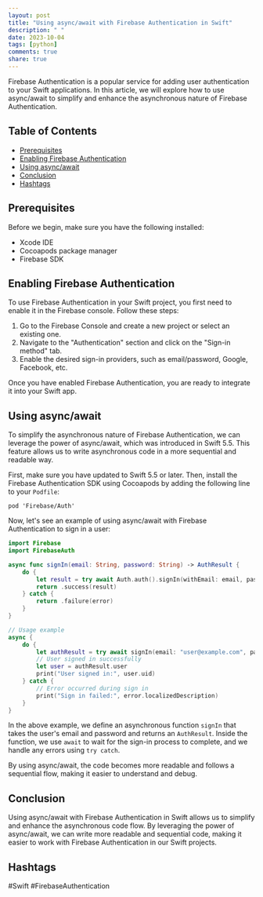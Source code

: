 ```yaml
---
layout: post
title: "Using async/await with Firebase Authentication in Swift"
description: " "
date: 2023-10-04
tags: [python]
comments: true
share: true
---
```


Firebase Authentication is a popular service for adding user authentication to your Swift applications. In this article, we will explore how to use async/await to simplify and enhance the asynchronous nature of Firebase Authentication.

## Table of Contents
- [Prerequisites](#prerequisites)
- [Enabling Firebase Authentication](#enabling-firebase-authentication)
- [Using async/await](#using-async-await)
- [Conclusion](#conclusion)
- [Hashtags](#hashtags)

## Prerequisites
Before we begin, make sure you have the following installed:
- Xcode IDE
- Cocoapods package manager
- Firebase SDK

## Enabling Firebase Authentication
To use Firebase Authentication in your Swift project, you first need to enable it in the Firebase console. Follow these steps:
1. Go to the Firebase Console and create a new project or select an existing one.
2. Navigate to the "Authentication" section and click on the "Sign-in method" tab.
3. Enable the desired sign-in providers, such as email/password, Google, Facebook, etc.

Once you have enabled Firebase Authentication, you are ready to integrate it into your Swift app.

## Using async/await
To simplify the asynchronous nature of Firebase Authentication, we can leverage the power of async/await, which was introduced in Swift 5.5. This feature allows us to write asynchronous code in a more sequential and readable way.

First, make sure you have updated to Swift 5.5 or later. Then, install the Firebase Authentication SDK using Cocoapods by adding the following line to your `Podfile`:
```
pod 'Firebase/Auth'
```

Now, let's see an example of using async/await with Firebase Authentication to sign in a user:

```swift
import Firebase
import FirebaseAuth

async func signIn(email: String, password: String) -> AuthResult {
    do {
        let result = try await Auth.auth().signIn(withEmail: email, password: password)
        return .success(result)
    } catch {
        return .failure(error)
    }
}

// Usage example
async {
    do {
        let authResult = try await signIn(email: "user@example.com", password: "password")
        // User signed in successfully
        let user = authResult.user
        print("User signed in:", user.uid)
    } catch {
        // Error occurred during sign in
        print("Sign in failed:", error.localizedDescription)
    }
}
```

In the above example, we define an asynchronous function `signIn` that takes the user's email and password and returns an `AuthResult`. Inside the function, we use `await` to wait for the sign-in process to complete, and we handle any errors using `try catch`.

By using async/await, the code becomes more readable and follows a sequential flow, making it easier to understand and debug.

## Conclusion
Using async/await with Firebase Authentication in Swift allows us to simplify and enhance the asynchronous code flow. By leveraging the power of async/await, we can write more readable and sequential code, making it easier to work with Firebase Authentication in our Swift projects.

## Hashtags
#Swift #FirebaseAuthentication